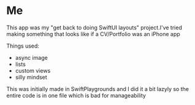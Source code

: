 #  Me

This app was my "get back to doing SwiftUI layouts" project.I've tried making something that looks like if a CV/Portfolio was an iPhone app

Things used:

- async image
- lists
- custom views
- silly mindset 

This was initially made in SwiftPlaygrounds and I did it a bit lazyly so the entire code is in one file which is bad for manageability
